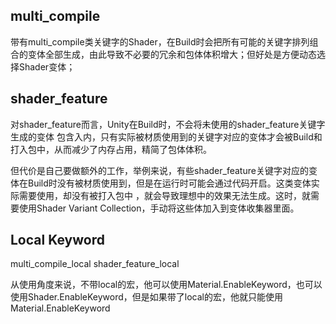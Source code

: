 ## multi_compile

带有multi_compile类关键字的Shader，在Build时会把所有可能的关键字排列组合的变体全部生成，由此导致不必要的冗余和包体体积增大；但好处是方便动态选择Shader变体；
## shader_feature

对shader_feature而言，Unity在Build时，不会将未使用的shader_feature关键字生成的变体 包含入内，只有实际被材质使用到的关键字对应的变体才会被Build和打入包中，从而减少了内存占用，精简了包体体积。

但代价是自己要做额外的工作，举例来说，有些shader_feature关键字对应的变体在Build时没有被材质使用到，但是在运行时可能会通过代码开启。这类变体实际需要使用，却没有被打入包中 ，就会导致理想中的效果无法生成。这时，就需要使用Shader Variant Collection，手动将这些体加入到变体收集器里面。
## Local Keyword

multi_compile_local
shader_feature_local

从使用角度来说，不带local的宏，他可以使用Material.EnableKeyword，也可以使用Shader.EnableKeyword，但是如果带了local的宏，他就只能使用Material.EnableKeyword

